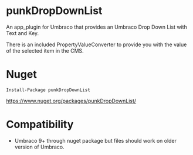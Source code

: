 # punkDropDownList

An app_plugin for Umbraco that provides an Umbraco Drop Down List with Text and Key.

There is an included PropertyValueConverter to provide you with the value of the selected item in the CMS. 

# Nuget

`Install-Package punkDropDownList`

https://www.nuget.org/packages/punkDropDownList/

# Compatibility

- Umbraco 9+ through nuget package but files should work on older version of Umbraco. 
